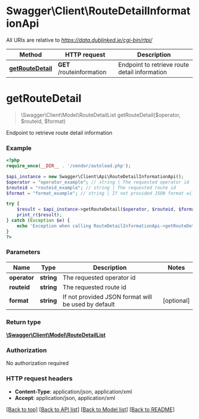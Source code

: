 # Swagger\Client\RouteDetailInformationApi

All URIs are relative to *https://data.dublinked.ie/cgi-bin/rtpi/*

Method | HTTP request | Description
------------- | ------------- | -------------
[**getRouteDetail**](RouteDetailInformationApi.md#getRouteDetail) | **GET** /routeinformation | Endpoint to retrieve route detail information


# **getRouteDetail**
> \Swagger\Client\Model\RouteDetailList getRouteDetail($operator, $routeid, $format)

Endpoint to retrieve route detail information

### Example
```php
<?php
require_once(__DIR__ . '/vendor/autoload.php');

$api_instance = new Swagger\Client\Api\RouteDetailInformationApi();
$operator = "operator_example"; // string | The requested operator id
$routeid = "routeid_example"; // string | The requested route id
$format = "format_example"; // string | If not provided JSON format will be used by default

try {
    $result = $api_instance->getRouteDetail($operator, $routeid, $format);
    print_r($result);
} catch (Exception $e) {
    echo 'Exception when calling RouteDetailInformationApi->getRouteDetail: ', $e->getMessage(), PHP_EOL;
}
?>
```

### Parameters

Name | Type | Description  | Notes
------------- | ------------- | ------------- | -------------
 **operator** | **string**| The requested operator id |
 **routeid** | **string**| The requested route id |
 **format** | **string**| If not provided JSON format will be used by default | [optional]

### Return type

[**\Swagger\Client\Model\RouteDetailList**](../Model/RouteDetailList.md)

### Authorization

No authorization required

### HTTP request headers

 - **Content-Type**: application/json, application/xml
 - **Accept**: application/json, application/xml

[[Back to top]](#) [[Back to API list]](../../README.md#documentation-for-api-endpoints) [[Back to Model list]](../../README.md#documentation-for-models) [[Back to README]](../../README.md)

